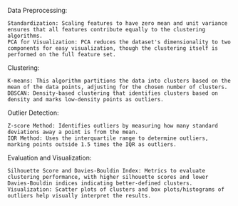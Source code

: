 Data Preprocessing:

    Standardization: Scaling features to have zero mean and unit variance ensures that all features contribute equally to the clustering algorithms.
    PCA for Visualization: PCA reduces the dataset's dimensionality to two components for easy visualization, though the clustering itself is performed on the full feature set.

Clustering:

    K-means: This algorithm partitions the data into clusters based on the mean of the data points, adjusting for the chosen number of clusters.
    DBSCAN: Density-based clustering that identifies clusters based on density and marks low-density points as outliers.

Outlier Detection:

    Z-score Method: Identifies outliers by measuring how many standard deviations away a point is from the mean.
    IQR Method: Uses the interquartile range to determine outliers, marking points outside 1.5 times the IQR as outliers.

Evaluation and Visualization:

    Silhouette Score and Davies-Bouldin Index: Metrics to evaluate clustering performance, with higher silhouette scores and lower Davies-Bouldin indices indicating better-defined clusters.
    Visualization: Scatter plots of clusters and box plots/histograms of outliers help visually interpret the results.